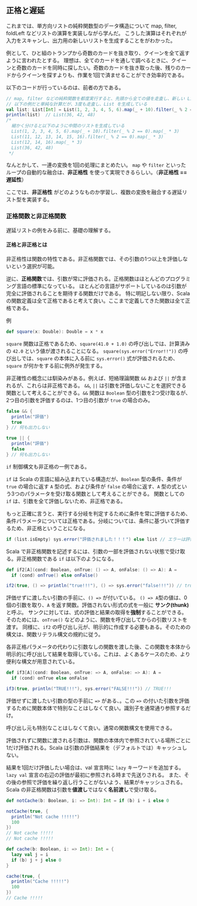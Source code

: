 ## 正格と遅延
これまでは、単方向リストの純粋関数型のデータ構造について map, filter, foldLeft などリストの演算を実装しながら学んだ。
こうした演算はそれぞれが入力をスキャンし、出力用の新しいリストを生成することをがわかった。

例として、ひと組のトランプから奇数のカードを抜き取り、クイーンを全て返すように言われたとする。
理想は、全てのカードを通しで調べるときに、クイーンと奇数のカードを同時に探したい。奇数のカードを抜き取った後、残りのカードからクイーンを探すよりも、作業を1回で済ませることができ効率的である。

以下のコードが行っているのは、前者の方である。
```scala
// map, filter などの純粋関数を都度実行すると、先頭から全ての値を走査し、新しい List を返す
// 以下の例だと単純な計算だが、3度も走査し、List を生成している
val list: List[Int] = List(1, 2, 3, 4, 5, 6).map(_ + 10).filter(_ % 2 == 0).map(_ * 3)
println(list)  // List(36, 42, 48)
/*
  細かく分けると以下のように中間のリストを生成している
  List(1, 2, 3, 4, 5, 6).map(_ + 10).filter(_ % 2 == 0).map(_ * 3)
  List(11, 12, 13, 14, 15, 16).filter(_ % 2 == 0).map(_ * 3)
  List(12, 14, 16).map(_ * 3)
  List(36, 42, 48)
 */
```
なんとかして、一連の変換を1回の処理にまとめたい。
`map` や `filter` といったループの自動的な融合は、**非正格性** を使って実現できるらしい。（**非正格性 == 遅延性**）

ここでは、**非正格性** がどのようなものか学習し、複数の変換を融合する遅延リスト型を実装する。 

### 正格関数と非正格関数
遅延リストの例をみる前に、基礎の理解する。

#### 正格と非正格とは
非正格性は関数の特性である。非正格関数では、その引数の1つ以上を評価しないという選択が可能。

逆に、**正格関数**では、引数が常に評価される。正格関数はほとんどのプログラミング言語の標準になっている。
ほとんどの言語がサポートしているのは引数が完全に評価されることを期待する関数だけである。
特に明記しない限り、Scala の関数定義は全て正格であると考えて良い。ここまで定義してきた関数は全て正格である。

例
```scala
def square(x: Double): Double = x * x
```
`square` 関数は正格であるため、`square(41.0 + 1.0)` の呼び出しでは、計算済みの `42.0` という値が渡されることになる。
`square(sys.error("Error!!"))` の呼び出しでは、`square` の本体に入る前に `sys.error()` 式が評価されるため、`square` が何かをする前に例外が発生する。

非正確性の概念には馴染みがある。例えば、短絡理論関数 `&&` および `||` が含まれるが、これらは非正格である。
`&&`, `||` は引数を評価しないことを選択できる関数として考えることができる。`&&` 関数は `Boolean` 型の引数を2つ受け取るが、2つ目の引数を評価するのは、1つ目の引数が `true` の場合のみ。
```scala
false && {
  println("評価")
  true
} // 何も出力しない

true || {
  println("評価")
  false
} // 何も出力しない
```

`if` 制御構文も非正格の一例である。

`if` は Scala の言語に組み込まれている構造だが、`Boolean` 型の条件、条件が `true` の場合に返す `A` 型の式、および条件が `false` の場合に返す、`A` 型の式という3つのパラメータを受け取る関数として考えることができる。
関数としての `if` は、引数を全て評価しないため、非正格である。

もっと正確に言うと、実行する分岐を判定するために条件を常に評価するため、条件パラメータについては正格である。分岐については、条件に基づいて評価するため、非正格ということになる。
```scala
if (list.isEmpty) sys.error("評価されました！！！") else list // エラーは評価されていない
```

Scala で非正格関数を記述するには、引数の一部を評価されない状態で受け取る。非正格関数である `if` は以下のようになる。
```scala
def if2[A](cond: Boolean, onTrue: () => A, onFalse: () => A): A =
  if (cond) onTrue() else onFalse()

if2(true, () => println("true!!!"), () => sys.error("false!!!")) // true!!!
```
評価せずに渡したい引数の手前に、`() =>` が付いている。
`() => A`型の値は、0個の引数を取り、`A` を返す関数。評価されない形式の式を一般に **サンク(thunk)** と呼ぶ。
サンクに対しては、式の評価と結果の取得を**強制**することができる。そのためには、`onTrue()` などのように、関数を呼び出してからの引数リストを渡す。
同様に、`if2` の呼び出し元が、明示的に作成する必要もある。そのための構文は、関数リテラル構文の規約に従う。

各非正格パラメータの代わりに引数なしの関数を渡した後、この関数を本体から明示的に呼び出して結果を取得している。これは、よくあるケースのため、より便利な構文が用意されている。
```scala
def if3[A](cond: Boolean, onTrue: => A, onFalse: => A): A =
  if (cond) onTrue else onFalse

if3(true, println("TRUE!!!"), sys.error("FALSE!!!")) // TRUE!!!
```
評価せずに渡したい引数の型の手前に `=>` がある、。この `=>` の付いた引数を評価するために関数本体で特別なことはしなくて良い。識別子を通常通り参照するだけ。

呼び出し元も特別なことはしなくて良い。通常の関数構文を使用できる。

評価されずに関数に渡される引数は、関数の本体内で参照されている場所ごとに1だけ評価される。Scala は引数の評価結果を（デフォルトでは）キャッシュしない。

結果を1回だけ評価したい場合は、val 宣言時に `lazy` キーワードを追加する。`lazy val` 宣言の右辺の評価が最初に参照される時まで先送りされる。
また、その後の参照で評価を繰り返し行うことがないよう、結果がキャッシュされる。Scala の非正格関数は引数を**値渡し**ではなく**名前渡し**で受け取る。
```scala
def notCache(b: Boolean, i: => Int): Int = if (b) i + i else 0

notCache(true, {
  println("Not cache !!!!!")
  100
})
// Not cache !!!!!
// Not cache !!!!!

def cache(b: Boolean, i: => Int): Int = {
  lazy val j = i
  if (b) j + j else 0
}

cache(true, {
  println("Cache !!!!!")
  100
})
// Cache !!!!!
```

